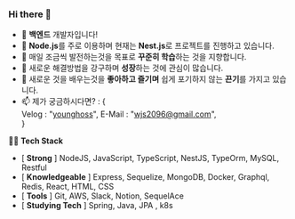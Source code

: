 ### Hi there 👋


- 🔭 **백엔드** 개발자입니다!
- 🌱 **Node.js**를 주로 이용하며 현재는 **Nest.js**로 프로젝트를 진행하고 있습니다.
- 👯 매일 조금씩 발전하는것을 목표로 **꾸준히 학습**하는 것을 지향합니다.
- 🤔 새로운 해결방법을 강구하며 **성장**하는 것에 관심이 많습니다.
- 💬 새로운 것을 배우는것을 **좋아하고 즐기며** 쉽게 포기하지 않는 **끈기**를 가지고 있습니다.
- 📫 제가 궁금하시다면? : {  
    Velog : "[younghoss](https://velog.io/@younghoss)",
    E-Mail : "wjs2096@gmail.com",   
 }  
  
  
🧑‍💻 **Tech Stack**  

- [ **Strong** ] NodeJS, JavaScript, TypeScript, NestJS, TypeOrm, MySQL, Restful
- [ **Knowledgeable** ] Express, Sequelize, MongoDB, Docker, Graphql, Redis, React, HTML, CSS
- [ **Tools** ] Git, AWS, Slack, Notion, SequelAce
- [ **Studying Tech** ] Spring, Java, JPA , k8s

